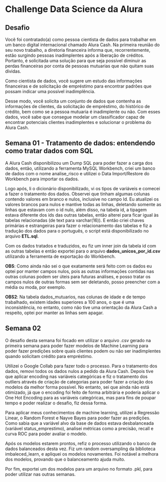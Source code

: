 # Challenge Data Science da Alura

## Desafio

Você foi contratado(a) como pessoa cientista de dados para trabalhar em um banco digital internacional chamado Alura Cash. Na primeira reunião do seu novo trabalho, a diretoria financeira informa que, recorrentemente, estão surgindo pessoas inadimplentes após a liberação de créditos. Portanto, é solicitada uma solução para que seja possível diminuir as perdas financeiras por conta de pessoas mutuarias que não quitam suas dívidas.

Como cientista de dados, você sugere um estudo das informações financeiras e de solicitação de empréstimo para encontrar padrões que possam indicar uma possível inadimplência.

Desse modo, você solicita um conjunto de dados que contenha as informações de clientes, da solicitação de empréstimo, do histórico de crédito, bem como se a pessoa mutuaria é inadimplente ou não. Com esses dados, você sabe que consegue modelar um classificador capaz de encontrar potenciais clientes inadimplentes e solucionar o problema do Alura Cash.

## Semana 01 - Tratamento de dados: entendendo como tratar dados com SQL

  A Alura Cash disponibilizou um Dump SQL para poder fazer a carga dos dados, então, utilizando a ferramenta MySQL Workbench, criei um banco de dados com o nome analise_risco e utilizei o Data Import/Restore do Workbench para importar os dados.
  
  Logo após, li o dicionário disponibilizado, vi os tipos de variáveis e comecei a fazer o tratamento dos dados. Observei que tinham algumas colunas contendo valores em branco e nulos, inclusive no campo Id. Eu atualizei os valores brancos para nulos e mantive todas as linhas, deletando somente as linhas que estavam com o id nulo, além disso, na tabela id, a tipagem estava diferente dos ids das outras tabelas, então alterei para ficar igual às tabelas relacionadas (de text para varchar(16)). E então criei chaves primárias e estrangeiras para fazer o relacionamento das tabelas e fiz a tradução dos dados para o português, o script está disponibilizado no arquivo **ETL.sql**.
  
  Com os dados tratados e traduzidos, eu fiz um inner join da tabela id com as outras tabelas e então exportei para o arquivo **dados_unicos_por_id.csv** utilizando a ferramenta de exportação do Workbench.
  
  **OBS**: Como ainda não sei o que exatamente será feito com os dados eu optei por manter campos nulos, pois as outras informações contidas nas outras colunas podem ser úteis para futuras análises, e posso tratar os campos nulos de outras formas sem ser deletando, posso preencher com a média ou moda, por exemplo.
  
  **OBS2**: Na tabela dados_mutuarios, nas colunas de idade e de tempo trabalhado, existem idades superiores a 100 anos, o que é uma inconsistência, no entanto, como não tive uma orientação da Alura Cash a respeito, optei por manter as linhas sem apagar.
  
  ## Semana 02 
  
  O desafio desta semana foi focado em utilizar o arquivo .csv gerado na primeira semana para poder fazer modelos de Machine Learning para poder fazer predições sobre quais clientes podem ou não ser inadimplentes quando solicitam crédito para empréstimo.
  
  Utilizei o Google Collab para fazer todo o processo. Para o tratamento dos dados, removi todos os dados nulos a pedido da Alura Cash. Depois tive que aplicar encoding nas variáveis categóricas e fiz o tratamento dos outliers através de criação de categorias para poder fazer a criação dos modelos da melhor forma possível. No entanto, sei que ainda não está otimizado, já que o encoding foi feito de forma arbitrária e poderia aplicar o One Hot Encoding para as variáveis categóricas, mas para fins de poupar tempo e poder realizar o desafio, fiz dessa forma.
  
  Para aplicar meus conhecimentos de machine learning, utilizei a Regressão Linear, o Random Forest e Nayve Bayes para poder fazer as predições. Como sabia que a variável alvo da base de dados estava desbalanceada (variável status_emprestimo), analisei métricas como a precisão, recall e curva ROC para poder avaliar o modelo.
  
  Após os modelos estarem prontos, refiz o processo utilizando o banco de dados balanceados desta vez. Fiz um random oversampling da biblioteca imbaleced_learn, e apliquei os modelos novamentes. Foi notável a melhora dos modelos, provando que o balanceamento ajuda muito.
  
  Por fim, exportei um dos modelos para um arquivo no formato .pkl, para poder utilizar nas outras semanas.

